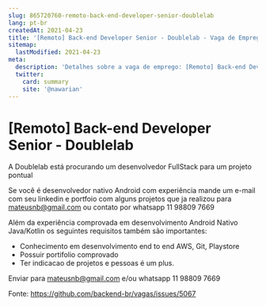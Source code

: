 ```yaml
---
slug: 865720760-remoto-back-end-developer-senior-doublelab
lang: pt-br
createdAt: 2021-04-23
title: '[Remoto] Back-end Developer Senior - Doublelab - Vaga de Emprego'
sitemap:
  lastModified: 2021-04-23
meta:
  description: 'Detalhes sobre a vaga de emprego: [Remoto] Back-end Developer Senior - Doublelab'
  twitter:
    card: summary
    site: '@nawarian'
---
```


# [Remoto] Back-end Developer Senior - Doublelab

A Doublelab está procurando um desenvolvedor FullStack para um projeto pontual

Se você é desenvolvedor nativo Android com experiência mande um e-mail com seu linkedin e portfoio com alguns projetos que ja realizou para mateusnb@gmail.com ou contato por whatsapp 11 98809 7669

Além da experiência comprovada em desenvolvimento Android Nativo Java/Kotlin os seguintes requisitos também são importantes:

- Conhecimento em desenvolvimento end to end AWS, Git, Playstore
- Possuir portifolio comprovado
- Ter indicacao de projetos e pessoas é um plus.

Enviar para mateusnb@gmail.com e/ou whatsapp 11 98809 7669

Fonte: https://github.com/backend-br/vagas/issues/5067